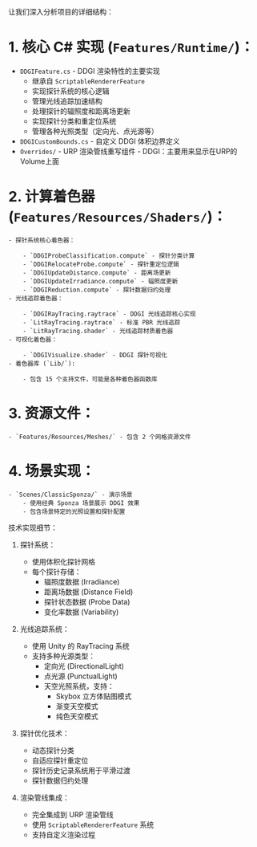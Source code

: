 让我们深入分析项目的详细结构：

# 1. 核心 C# 实现 (`Features/Runtime/`)：
-  `DDGIFeature.cs` - DDGI 渲染特性的主要实现
	- 继承自 `ScriptableRendererFeature`
    - 实现探针系统的核心逻辑     
    - 管理光线追踪加速结构
    - 处理探针的辐照度和距离场更新
    - 实现探针分类和重定位系统
    - 管理各种光照类型（定向光、点光源等）
- `DDGICustomBounds.cs` - 自定义 DDGI 体积边界定义
- `Overrides/` - URP 渲染管线重写组件
	    - DDGI：主要用来显示在URP的Volume上面

# 2. 计算着色器 (`Features/Resources/Shaders/`)：
    
    - 探针系统核心着色器：
        
        - `DDGIProbeClassification.compute` - 探针分类计算
        - `DDGIRelocateProbe.compute` - 探针重定位逻辑
        - `DDGIUpdateDistance.compute` - 距离场更新
        - `DDGIUpdateIrradiance.compute` - 辐照度更新
        - `DDGIReduction.compute` - 探针数据归约处理
    - 光线追踪着色器：
        
        - `DDGIRayTracing.raytrace` - DDGI 光线追踪核心实现
        - `LitRayTracing.raytrace` - 标准 PBR 光线追踪
        - `LitRayTracing.shader` - 光线追踪材质着色器
    - 可视化着色器：
        
        - `DDGIVisualize.shader` - DDGI 探针可视化
    - 着色器库 (`Lib/`):
        
        - 包含 15 个支持文件，可能是各种着色器函数库
# 3. 资源文件：
    
    - `Features/Resources/Meshes/` - 包含 2 个网格资源文件
# 4. 场景实现：
    
    - `Scenes/ClassicSponza/` - 演示场景
        - 使用经典 Sponza 场景展示 DDGI 效果
        - 包含场景特定的光照设置和探针配置

技术实现细节：

1. 探针系统：
    
    - 使用体积化探针网格
    - 每个探针存储：
        - 辐照度数据 (Irradiance)
        - 距离场数据 (Distance Field)
        - 探针状态数据 (Probe Data)
        - 变化率数据 (Variability)
2. 光线追踪系统：
    
    - 使用 Unity 的 RayTracing 系统
    - 支持多种光源类型：
        - 定向光 (DirectionalLight)
        - 点光源 (PunctualLight)
        - 天空光照系统，支持：
            - Skybox 立方体贴图模式
            - 渐变天空模式
            - 纯色天空模式
3. 探针优化技术：
    
    - 动态探针分类
    - 自适应探针重定位
    - 探针历史记录系统用于平滑过渡
    - 探针数据归约处理
4. 渲染管线集成：
    
    - 完全集成到 URP 渲染管线
    - 使用 `ScriptableRendererFeature` 系统
    - 支持自定义渲染过程
